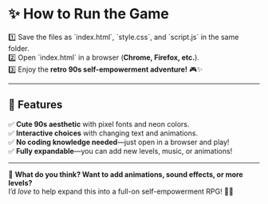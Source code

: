 # ✨ How to Run the Game

1️⃣ Save the files as \`index.html\`, \`style.css\`, and \`script.js\` in the same folder.  
2️⃣ Open \`index.html\` in a browser (**Chrome, Firefox, etc.**).  
3️⃣ Enjoy the **retro 90s self-empowerment adventure!** 🎮✨  

---

## 💾 Features

✅ **Cute 90s aesthetic** with pixel fonts and neon colors.  
✅ **Interactive choices** with changing text and animations.  
✅ **No coding knowledge needed**—just open in a browser and play!  
✅ **Fully expandable**—you can add new levels, music, or animations!  

---

🌟 **What do you think? Want to add animations, sound effects, or more levels?**  
I’d *love* to help expand this into a full-on self-empowerment RPG! 🚀💖  
